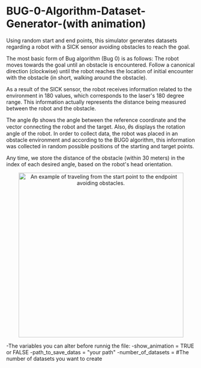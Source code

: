 # BUG-0-Algorithm-Dataset-Generator-(with animation)

Using random start and end points, this simulator generates datasets regarding a robot with a SICK sensor avoiding obstacles to reach the goal.

The most basic form of Bug algorithm (Bug 0) is as follows: The robot moves towards the goal until an obstacle is encountered. Follow a canonical direction (clockwise) until the robot reaches the location of initial encounter with the obstacle (in short, walking around the obstacle).

As a result of the SICK sensor, the robot receives information related to the environment in 180 values, which corresponds to the laser's 180 degree range. This information actually represents the distance being measured between the robot and the obstacle.

The angle 𝜃p shows the angle between the reference coordinate and the vector connecting the robot and the target. Also, 𝜃s displays the rotation angle of the robot.
In order to collect data, the robot was placed in an obstacle environment and according to the BUG0 algorithm, this information was collected in random possible positions of the starting and target points.

Any time, we store the distance of the obstacle (within 30 meters) in the index of each desired angle, based on the robot's head orientation.
<p align="center">
<img  width="439" alt="An example of traveling from the start point to the endpoint avoiding obstacles." src="https://user-images.githubusercontent.com/78047586/207312735-4a9d9c22-af70-4562-8005-7b6dab4f7fce.png">
</p>

-The variables you can alter before runnig the file:
  -show_animation = TRUE or FALSE
  -path_to_save_datas = "your path"
  -number_of_datasets = #The number of datasets you want to create

